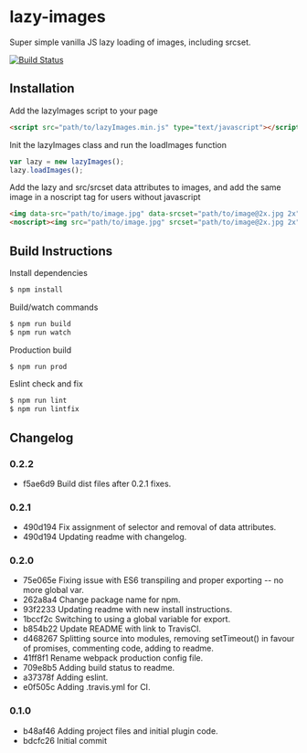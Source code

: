 # lazy-images

Super simple vanilla JS lazy loading of images, including srcset.

[![Build Status](https://travis-ci.org/cdbusby/lazy-images.svg?branch=master)](https://travis-ci.org/cdbusby/lazy-images)

## Installation

Add the lazyImages script to your page

```html
<script src="path/to/lazyImages.min.js" type="text/javascript"></script>
```

Init the lazyImages class and run the loadImages function

```javascript
var lazy = new lazyImages();
lazy.loadImages();
```

Add the lazy and src/srcset data attributes to images, and add the same image in a noscript tag for users without javascript

```html
<img data-src="path/to/image.jpg" data-srcset="path/to/image@2x.jpg 2x" data-lazy="true" alt="">
<noscript><img src="path/to/image.jpg" srcset="path/to/image@2x.jpg 2x" alt=""></noscript>
```

## Build Instructions

Install dependencies

```bash
$ npm install
```

Build/watch commands

```bash
$ npm run build
$ npm run watch
```

Production build

```bash
$ npm run prod
```

Eslint check and fix

```bash
$ npm run lint
$ npm run lintfix
```

## Changelog

### 0.2.2

* f5ae6d9 Build dist files after 0.2.1 fixes.

### 0.2.1

* 490d194 Fix assignment of selector and removal of data attributes.
* 490d194 Updating readme with changelog.

### 0.2.0

* 75e065e Fixing issue with ES6 transpiling and proper exporting -- no more global var.
* 262a8a4 Change package name for npm.
* 93f2233 Updating readme with new install instructions.
* 1bccf2c Switching to using a global variable for export.
* b854b22 Update README with link to TravisCI.
* d468267 Splitting source into modules, removing setTimeout() in favour of promises, commenting code, adding to readme.
* 41ff8f1 Rename webpack production config file.
* 709e8b5 Adding build status to readme.
* a37378f Adding eslint.
* e0f505c Adding .travis.yml for CI.

### 0.1.0

* b48af46 Adding project files and initial plugin code.
* bdcfc26 Initial commit